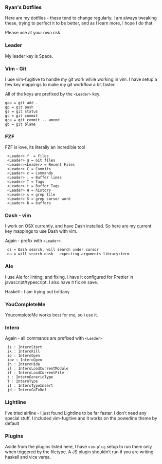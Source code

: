 ### Ryan's Dotfiles

Here are my dotfiles - these tend to change regularly. I am always tweaking
these, trying to perfect it to be better, and as I learn more, I hope I do that.

Please use at your own risk.

### Leader

My leader key is Space.

### Vim - Git
I use vim-fugitive to handle my git work while working in vim. I have setup
a few key mappings to make my git workflow a bit faster. 


All of the keys are prefixed by the `<Leader>` key.

```
gaa = git add .
gp = git push  
gs = git status
gc = git commit
gca = git commit -- amend
gb = git blame
```
### FZF 
 FZF is love, its literally an incredible tool

 ```
  <Leader> f  = files
  <Leader> g = Git files
  <Leader><Leader> = Recent Files
  <Leader> C = Commits
  <Leader> c = Commands
  <Leader> ; = Buffer lines
  <Leader> T = Tags
  <Leader> t = Buffer Tags
  <Leader> H = history
  <Leader> s = grep file
  <Leader> S = grep cursor word
  <Leader> b = buffers
 ```
### Dash - vim
 I work on OSX currently, and have Dash installed. So here are my current key
 mappings to use Dash with vim.

 Again - prefix with `<Leader>`

 ```
  ds = Dash search, will search under cursor  
  da = will search dash - expecting arguments library:term
 ```

### Ale
I use Ale for linting, and fixing. I have it configured for Prettier in
javascript/typescript. I also have it fix on  save.

Haskell - I am trying out brittany

### YouCompleteMe
YoucompleteMe works best for me, so i use it.


### Intero
 Again - all commands are prefixed with `<Leader>`
  
 ```
  is : InteroStart
  ik : InteroKill
  io : InteroOpen
  iov : InteroOpen
  ih : InteroHide
  il : InteroLoadCurrentModule
  if : InteroLoadCurrentFile
  t : InteroGenericType
  T : InteroType
  it : InteroTypeInsert
  jd : InteroGoToDef
 ```

### Lightline
  I've tried airline - I just found Lightline to be far faster. I don't need any
  special stuff, I included vim-fugitive and it works on the powerline theme by
  default

### Plugins 
Aside from the plugins listed here, I have `vim-plug` setup to run them only
when triggered by the filetype. A JS plugin shouldn't run if you are writing
haskell and vice versa. 


